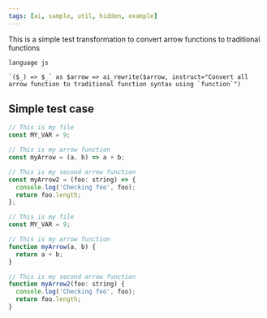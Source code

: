 ```yaml
---
tags: [ai, sample, util, hidden, example]
---
```


This is a simple test transformation to convert arrow functions to traditional functions

```grit
language js

`($_) => $_` as $arrow => ai_rewrite($arrow, instruct="Convert all arrow function to traditional function syntax using `function`")
```

## Simple test case

```js
// This is my file
const MY_VAR = 9;

// This is my arrow function
const myArrow = (a, b) => a + b;

// This is my second arrow function
const myArrow2 = (foo: string) => {
  console.log('Checking foo', foo);
  return foo.length;
};
```

```js
// This is my file
const MY_VAR = 9;

// This is my arrow function
function myArrow(a, b) {
  return a + b;
}

// This is my second arrow function
function myArrow2(foo: string) {
  console.log('Checking foo', foo);
  return foo.length;
}
```
